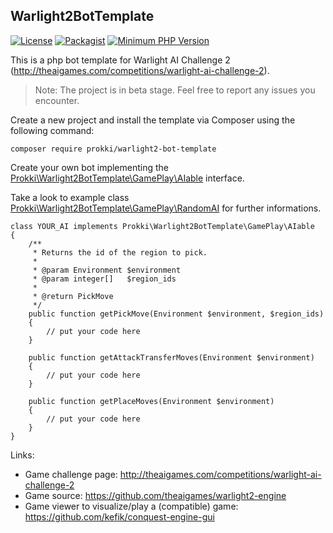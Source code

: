 ## Warlight2BotTemplate

[![License](https://img.shields.io/badge/License-MIT-blue.svg?style=flat)](https://github.com/prokki/warlight2-bot/blob/master/LICENSE)
[![Packagist](https://img.shields.io/badge/Packagist-0.1.1-blue.svg?style=flat)](https://packagist.org/packages/prokki/warlight2-bot-template)
[![Minimum PHP Version](https://img.shields.io/badge/PHP-%3D5.6.13-8892BF.svg)](https://php.net/)

This is a php bot template for Warlight AI Challenge 2 (http://theaigames.com/competitions/warlight-ai-challenge-2). 

> Note: The project is in beta stage. Feel free to report any issues you encounter.

Create a new project and install the template via Composer using the following command:

    composer require prokki/warlight2-bot-template
    
Create your own bot implementing the [Prokki\Warlight2BotTemplate\GamePlay\AIable](src/Bot/AIable.php) interface.

Take a look to example class [Prokki\Warlight2BotTemplate\GamePlay\RandomAI](src/Bot/RandomAI.php) for further informations.

    class YOUR_AI implements Prokki\Warlight2BotTemplate\GamePlay\AIable
    {
        /**
         * Returns the id of the region to pick.
         *
         * @param Environment $environment
         * @param integer[]   $region_ids
         *
         * @return PickMove
         */
        public function getPickMove(Environment $environment, $region_ids)
        {
            // put your code here
        }
        
        public function getAttackTransferMoves(Environment $environment)
        {
            // put your code here
        }

        public function getPlaceMoves(Environment $environment)
        {
            // put your code here
        }
    }

Links:
- Game challenge page: http://theaigames.com/competitions/warlight-ai-challenge-2
- Game source: https://github.com/theaigames/warlight2-engine
- Game viewer to visualize/play a (compatible) game: https://github.com/kefik/conquest-engine-gui
